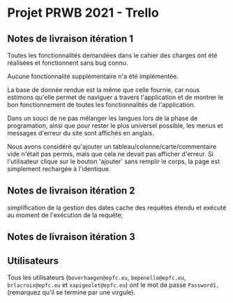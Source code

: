 # Projet PRWB 2021 - Trello

## Notes de livraison itération 1

Toutes les fonctionnalités demandées dans le cahier des charges ont été réalisées et fonctionnent sans bug connu.

Aucune fonctionnalité supplémentaire n'a été implémentée.

La base de donnée rendue est la même que celle fournie, car nous estimons qu'elle permet de naviguer a travers l'application et de montrer le bon fonctionnement de toutes les fonctionnalités de l'application.

Dans un souci de ne pas mélanger les langues lors de la phase de programation, ainsi que pour rester le plus universel possible, les menus et messages d'erreur du site sont affichés en anglais.

Nous avons considéré qu'ajouter un tableau/colonne/carte/commentaire vide n'était pas permis, mais que cela ne devait pas afficher d'erreur. Si l'utilisateur clique sur le bouton 'ajouter' sans remplir le corps, la page est simplement rechargée à l'identique.

## Notes de livraison itération 2
simplification de la gestion des dates
cache des requêtes étendu et exécuté au moment de l'exécution de la requête;

## Notes de livraison itération 3

## Utilisateurs

Tous les utilisateurs (`boverhaegen@epfc.eu`, `bepenelle@epfc.eu`, `brlacroix@epfc.eu` et `xapigeolet@epfc.eu`) ont le mot de passe `Password1,` (remarquez qu'il se termine par une virgule).



